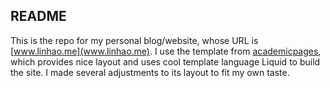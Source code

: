 ## README



This is the repo for my personal blog/website, whose URL is [www.linhao.me](www.linhao.me). I use the template from [academicpages](https://github.com/academicpages/academicpages.github.io), which provides nice layout and uses cool template language Liquid to build the site. I made several adjustments to its layout to fit my own taste.